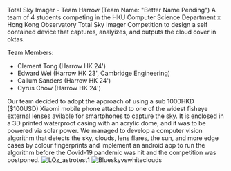 Total Sky Imager - Team Harrow (Team Name: "Better Name Pending")
A team of 4 students competing in the HKU Computer Science Department x Hong Kong Observatory Total Sky Imager Competition to design a self contained device that captures, analyizes, and outputs the cloud cover in oktas. 

Team Members: 
- Clement Tong (Harrow HK 24')
- Edward Wei (Harrow HK 23', Cambridge Engineering)
- Callum Sanders (Harrow HK 24')
- Cyrus Chow (Harrow HK 24')
  
Our team decided to adopt the approach of using a sub 1000HKD ($100USD) Xiaomi mobile phone attached to one of the widest fisheye external lenses avilable for smartphones to capture the sky. It is enclosed in a 3D printed waterproof casing with an acrylic dome, and it was to be powered via solar power. 
We managed to develop a computer vision algorithm that detects the sky, clouds, lens flares, the sun, and more edge cases by colour fingerprints and implement an android app to run the algorithm before the Covid-19 pandemic was hit and the competition was postponed.
![LQz_astrotest1](https://github.com/tongclement/Total-Sky-Imager/assets/47275378/566f662b-a965-436a-ab45-ae9fc5cacc36)
![Blueskyvswhiteclouds](https://github.com/tongclement/Total-Sky-Imager/assets/47275378/003819fc-49e1-40b3-b942-1abc5f49e956)


 

